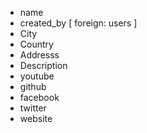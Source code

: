 * name
* created_by [ foreign: users ]
* City
* Country
* Addresss
* Description
* youtube
* github
* facebook
* twitter
* website 


